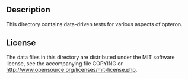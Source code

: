 Description
------------

This directory contains data-driven tests for various aspects of opteron.

License
--------

The data files in this directory are distributed under the MIT software
license, see the accompanying file COPYING or
http://www.opensource.org/licenses/mit-license.php.

